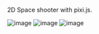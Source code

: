 2D Space shooter with pixi.js. 

![image](https://github.com/user-attachments/assets/fc840bca-1474-4c50-a340-f99ec92bc49a)
![image](https://github.com/user-attachments/assets/2b52bbb9-ee30-4a6d-9c1a-c048398732db)
![image](https://github.com/user-attachments/assets/cb5fb231-aab0-4e81-a29e-2c5394c97c71)
